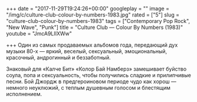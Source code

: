 +++
date = "2017-11-29T19:24:26+00:00"
googleplay = ""
image = "/img/c/culture-club-colour-by-numbers-1983.jpg"
rated = ["5"]
slug = "culture-club-colour-by-numbers-1983"
tags = ["Contemporary Pop Rock", "New Wave", "Punk"]
title = "Culture Club — Colour By Numbers (1983)"
youtube = "JmcA9LIIXWw"

+++
Один из самых продаваемых альбомов года, передающий дух музыки 80-х — яркий, веселый, сексуальный, эмоциональный, красочный, андрогинный и беззаботный.

Знаковый для «Калче Бит» «Колор Бай Намберз» замешивает буйство соула, попа и сексуальность, чтобы получились сладкие и прилипчивые песни. Бой Джордж в предгероиновом периоде чудо как хорош — немного неуклюжий, с теплым душевным голосом и блестящим исполнением.
